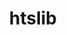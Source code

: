---
title: "htslib"
layout: cache
categories: [package, develop]
meta: {"compilers": ["gcc@7.3.1"], "num_specs": 2, "num_specs_by_stack": {"aws-isc": 1, "aws-isc-aarch64": 1, "root": 2}, "oss": ["amzn2"], "platforms": ["linux"], "stacks": ["aws-isc", "aws-isc-aarch64", "root"], "targets": ["aarch64", "x86_64_v3"], "versions": ["1.19.1"]}
spec_details: [{"compiler": "gcc@7.3.1", "hash": "5fqbkmmlmftniw5avzdz5nsthhk5brj2", "os": "amzn2", "platform": "linux", "size": "-", "stacks": ["aws-isc", "root"], "target": "x86_64_v3", "variants": ["build_system=autotools", "+gcs", "+libcurl", "+libdeflate", "+pic", "~plugins", "+s3"], "versions": ["1.19.1"]}, {"compiler": "gcc@7.3.1", "hash": "xohhidke4vt6ulzzmowkhi33ptfahjt4", "os": "amzn2", "platform": "linux", "size": "-", "stacks": ["aws-isc-aarch64", "root"], "target": "aarch64", "variants": ["build_system=autotools", "+gcs", "+libcurl", "+libdeflate", "+pic", "~plugins", "+s3"], "versions": ["1.19.1"]}]
---
